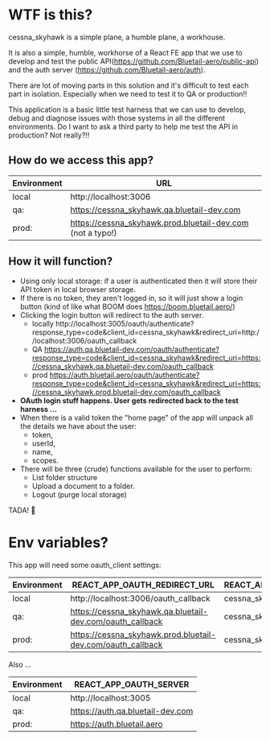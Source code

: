 # WTF is this?

cessna_skyhawk is a simple plane, a humble plane, a workhouse.

It is also a simple, humble, workhorse of a React FE app that we use to develop and test the public API(https://github.com/Bluetail-aero/public-api) and the auth server (https://github.com/Bluetail-aero/auth).

There are lot of moving parts in this solution and it's difficult to test each part in isolation. 
Especially when we need to test it to QA or production!!

This application is a basic little test harness that we can use to develop, debug and diagnose issues with those systems in all the different environments.  Do I want to ask a third party to help me test the API in production? Not really?!!

## How do we access this app?

| Environment | URL                                                        |
| ----------- | ---------------------------------------------------------- |
| local       | http://localhost:3006                                      |
| qa:         | https://cessna_skyhawk.qa.bluetail-dev.com                 |
| prod:       | https://cessna_skyhawk.prod.bluetail-dev.com (not a typo!) |


## How it will function?

- Using only local storage: if a user is authenticated then it will store their API token in local browser storage.
- If there is no token, they aren't logged in, so it will just show a login button (kind of like what BOOM does https://boom.bluetail.aero/)
- Clicking the login button will redirect to the auth server.
   - locally http://localhost:3005/oauth/authenticate?response_type=code&client_id=cessna_skyhawk&redirect_uri=http://localhost:3006/oauth_callback
   - QA https://auth.qa.bluetail-dev.com/oauth/authenticate?response_type=code&client_id=cessna_skyhawk&redirect_uri=https://cessna_skyhawk.qa.bluetail-dev.com/oauth_callback
   - prod https://auth.bluetail.aero/oauth/authenticate?response_type=code&client_id=cessna_skyhawk&redirect_uri=https://cessna_skyhawk.prod.bluetail-dev.com/oauth_callback
- **OAuth login stuff happens. User gets redirected back to the test harness ...**
- When there is a valid token the "home page" of the app will unpack all the details we have about the user: 
  - token, 
  - userId, 
  - name, 
  - scopes.
- There will be three (crude) functions available for the user to perform:
  - List folder structure
  - Upload a document to a folder.
  - Logout (purge local storage)

TADA! 🎉

# Env variables?

This app will need some oauth_client settings:

| Environment | REACT_APP_OAUTH_REDIRECT_URL                                | REACT_APP_OAUTH_CLIENT_ID | REACT_APP_OAUTH_CLIENT_SECRET |
| ----------- | ----------------------------------------------------------- | ------------------------- | ----------------------------- |
| local       | http://localhost:3006/oauth_callback                        | cessna_skyhawk            | btjJvcqiycM3Q3JE6ve7AJVP      |
| qa:         | https://cessna_skyhawk.qa.bluetail-dev.com/oauth_callback   | cessna_skyhawk            | ************************      |
| prod:       | https://cessna_skyhawk.prod.bluetail-dev.com/oauth_callback | cessna_skyhawk            | ************************      |

Also ...

| Environment | REACT_APP_OAUTH_SERVER            |
| ----------- | --------------------------------- |
| local       | http://localhost:3005             |
| qa:         | https://auth.qa.bluetail-dev.com  |
| prod:       | https://auth.bluetail.aero        |
